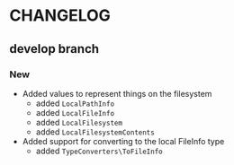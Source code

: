 # CHANGELOG

## develop branch

### New

* Added values to represent things on the filesystem
  - added `LocalPathInfo`
  - added `LocalFileInfo`
  - added `LocalFilesystem`
  - added `LocalFilesystemContents`
* Added support for converting to the local FileInfo type
  - added `TypeConverters\ToFileInfo`